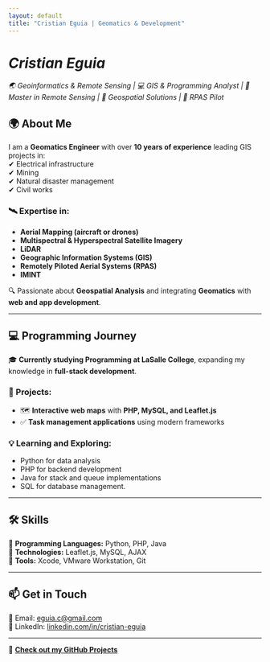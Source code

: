 ```yaml
---
layout: default
title: "Cristian Eguia | Geomatics & Development"
---
```


# ***Cristian Eguia***  
*🌏 Geoinformatics & Remote Sensing | 💻 GIS & Programming Analyst | 📖 Master in Remote Sensing | 🎯 Geospatial Solutions | 🚀 RPAS Pilot*
## 🌍 About Me  
I am a **Geomatics Engineer** with over **10 years of experience** leading GIS projects in:  
✔ Electrical infrastructure  
✔ Mining  
✔ Natural disaster management  
✔ Civil works  

### 🛰 Expertise in:
- **Aerial Mapping (aircraft or drones)**
- **Multispectral & Hyperspectral Satellite Imagery**
- **LiDAR**
- **Geographic Information Systems (GIS)**
- **Remotely Piloted Aerial Systems (RPAS)**
- **IMINT**  

🔍 Passionate about **Geospatial Analysis** and integrating **Geomatics** with **web and app development**.

---

## 💻 Programming Journey  
🎓 **Currently studying Programming at LaSalle College**, expanding my knowledge in **full-stack development**.  

### 🚀 Projects:
- 🗺 **Interactive web maps** with **PHP, MySQL, and Leaflet.js**
- ✅ **Task management applications** using modern frameworks  

### 💡 Learning and Exploring:
- Python for data analysis  
- PHP for backend development  
- Java for stack and queue implementations
- SQL for database management.  

---

## 🛠 Skills  
🔹 **Programming Languages:** Python, PHP, Java  
🔹 **Technologies:** Leaflet.js, MySQL, AJAX  
🔹 **Tools:** Xcode, VMware Workstation, Git  

---

## 📫 Get in Touch  
📩 Email: [eguia.c@gmail.com](mailto:eguia.c@gmail.com)  
💼 LinkedIn: [linkedin.com/in/cristian-eguia](https://www.linkedin.com/in/cristian-eguia)  

---

🚀 **[Check out my GitHub Projects](https://github.com/cristianeguia)**  

